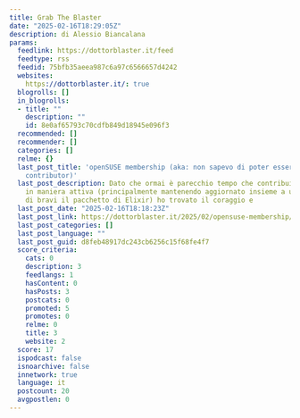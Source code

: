 ```yaml
---
title: Grab The Blaster
date: "2025-02-16T18:29:05Z"
description: di Alessio Biancalana
params:
  feedlink: https://dottorblaster.it/feed
  feedtype: rss
  feedid: 75bfb35aeea987c6a97c6566657d4242
  websites:
    https://dottorblaster.it/: true
  blogrolls: []
  in_blogrolls:
  - title: ""
    description: ""
    id: 8e0af65793c70cdfb849d18945e096f3
  recommended: []
  recommender: []
  categories: []
  relme: {}
  last_post_title: 'openSUSE membership (aka: non sapevo di poter essere più di un
    contributor)'
  last_post_description: Dato che ormai è parecchio tempo che contribuisco a openSUSE
    in maniera attiva (principalmente mantenendo aggiornato insieme a un manipolo
    di bravi il pacchetto di Elixir) ho trovato il coraggio e
  last_post_date: "2025-02-16T18:18:23Z"
  last_post_link: https://dottorblaster.it/2025/02/opensuse-membership/
  last_post_categories: []
  last_post_language: ""
  last_post_guid: d8feb48917dc243cb6256c15f68fe4f7
  score_criteria:
    cats: 0
    description: 3
    feedlangs: 1
    hasContent: 0
    hasPosts: 3
    postcats: 0
    promoted: 5
    promotes: 0
    relme: 0
    title: 3
    website: 2
  score: 17
  ispodcast: false
  isnoarchive: false
  innetwork: true
  language: it
  postcount: 20
  avgpostlen: 0
---
```


